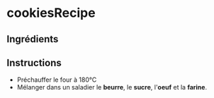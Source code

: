 # cookiesRecipe

## Ingrédients


## Instructions
- Préchauffer le four à 180°C
- Mélanger dans un saladier le **beurre**, le **sucre**, l'**oeuf** et la **farine**.
